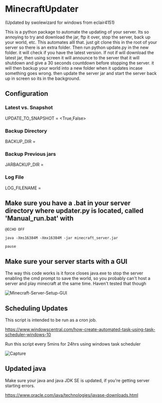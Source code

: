 # MinecraftUpdater
(Updated by swolewizard for windows from eclair4151)

This is a python package to automate the updating of your server. Its so annoying to try and download the jar,
ftp it over, stop the server, back up your world, etc. This automates alll that. just git clone this in the root of
your server so there is an extra folder. Then run python update.py in the new folder. it will check if you have the
latest version. If not if will download the latest jar, then using screen it will announce to the server that it will
shutdown and give a 30 seconds countdown before stopping the server. it will then backup your world into a new folder
when it updates incase something goes wrong. then update the server jar and start the server back up in screen so its in the background.
           
## Configuration

### Latest vs. Snapshot
UPDATE_TO_SNAPSHOT = <True,False>

### Backup Directory
BACKUP_DIR = <name of directory to save files>

### Backup Previous jars 
JARBACKUP_DIR = <name of directory to save files>
           
### Log File
LOG_FILENAME = <name of file to save log messages>

           
## Make sure you have a .bat in your server directory where updater.py is located, called 'Manual_run.bat' with

`@ECHO OFF`

`java -Xms16384M -Xmx16384M -jar minecraft_server.jar`

`pause`

## Make sure your server starts with a GUI
           
The way this code works is it force closes java.exe to stop the server enabling the cmd prompt to save the world, so you probably can't host a server and play minecraft at the same time. Haven't tested that though

![Minecraft-Server-Setup-GUI](https://user-images.githubusercontent.com/46814896/123729435-14084d00-d8e9-11eb-975e-a602d96b3fe8.png)

           
           
## Scheduling Updates
This script is intended to be run as a cron job.
           
https://www.windowscentral.com/how-create-automated-task-using-task-scheduler-windows-10
           
Run this script every 5mins for 24hrs using windows task scheduler
           
![Capture](https://user-images.githubusercontent.com/46814896/123729648-6fd2d600-d8e9-11eb-8d3d-aeebcfa4a15c.PNG)

           
## Updated java
Make sure your java and java JDK SE is updated, if you're getting server starting errors.
           
https://www.oracle.com/java/technologies/javase-downloads.html
           
      
